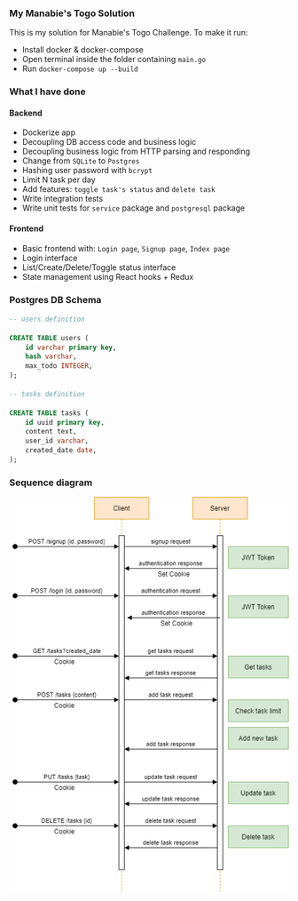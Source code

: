 ### My Manabie's Togo Solution
This is my solution for Manabie's Togo Challenge.
To make it run:
- Install docker & docker-compose
- Open terminal inside the folder containing `main.go`
- Run `docker-compose up --build`

### What I have done
#### Backend
- Dockerize app
- Decoupling DB access code and business logic
- Decoupling business logic from HTTP parsing and responding
- Change from `SQLite` to `Postgres`
- Hashing user password with `bcrypt`
- Limit N task per day
- Add features: `toggle task's status` and `delete task`
- Write integration tests
- Write unit tests for `service` package and `postgresql` package

#### Frontend
- Basic frontend with: `Login page`, `Signup page`, `Index page`
- Login interface
- List/Create/Delete/Toggle status interface
- State management using React hooks + Redux

### Postgres DB Schema
```sql
-- users definition

CREATE TABLE users (
	id varchar primary key,
	hash varchar,
	max_todo INTEGER,
);

-- tasks definition

CREATE TABLE tasks (
	id uuid primary key,
	content text,
	user_id varchar,
    created_date date,
);
```

### Sequence diagram
![signup, login, get tasks, add, update, delete task](./docs/sequence.png)
